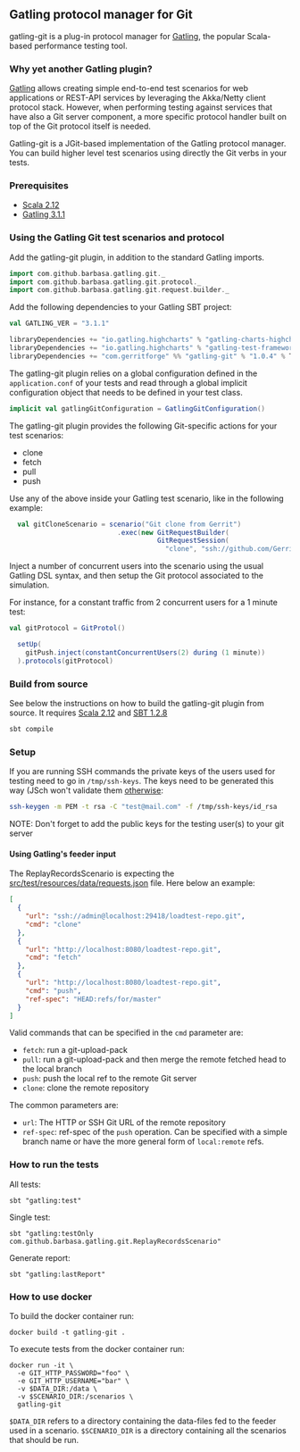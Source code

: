 ## Gatling protocol manager for Git

gatling-git is a plug-in protocol manager for [Gatling](https://gatling.io), the popular Scala-based
performance testing tool.

### Why yet another Gatling plugin?

[Gatling](https://gatling.io) allows creating simple end-to-end test scenarios for web applications
or REST-API services by leveraging the Akka/Netty client protocol stack. However, when performing
testing against services that have also a Git server component, a more specific protocol handler
built on top of the Git protocol itself is needed.

Gatling-git is a JGit-based implementation of the Gatling protocol manager. You can build higher
level test scenarios using directly the Git verbs in your tests.

### Prerequisites

* [Scala 2.12][scala]
* [Gatling 3.1.1][gatling-3.1.1]

[gatling-3.1.1]: https://mvnrepository.com/artifact/io.gatling/gatling-core/3.1.1
[scala]: https://www.scala-lang.org/download/

### Using the Gatling Git test scenarios and protocol

Add the gatling-git plugin, in addition to the standard Gatling imports.

```scala
import com.github.barbasa.gatling.git._
import com.github.barbasa.gatling.git.protocol._
import com.github.barbasa.gatling.git.request.builder._
```

Add the following dependencies to your Gatling SBT project:

```scala
val GATLING_VER = "3.1.1"

libraryDependencies += "io.gatling.highcharts" % "gatling-charts-highcharts" % GATLING_VER % Test
libraryDependencies += "io.gatling.highcharts" % "gatling-test-framework" % GATLING_VER % Test
libraryDependencies += "com.gerritforge" %% "gatling-git" % "1.0.4" % Test
```

The gatling-git plugin relies on a global configuration defined in the `application.conf` of
your tests and read through a global implicit configuration object that needs to be defined
in your test class.

```scala
implicit val gatlingGitConfiguration = GatlingGitConfiguration()
```

The gatling-git plugin provides the following Git-specific actions for your test scenarios:
* clone
* fetch
* pull
* push

Use any of the above inside your Gatling test scenario, like in the following example:

```scala
  val gitCloneScenario = scenario("Git clone from Gerrit")
                           .exec(new GitRequestBuilder(
                                     GitRequestSession(
                                       "clone", "ssh://github.com/GerritForge/gatling-git", "master")))
```

Inject a number of concurrent users into the scenario using the usual Gatling DSL syntax,
and then setup the Git protocol associated to the simulation.

For instance, for a constant traffic from 2 concurrent users for a 1 minute test:

```scala
val gitProtocol = GitProtol()

  setUp(
    gitPush.inject(constantConcurrentUsers(2) during (1 minute))
  ).protocols(gitProtocol)
```

### Build from source

See below the instructions on how to build the gatling-git plugin from source.
It requires [Scala 2.12][scala] and [SBT 1.2.8][sbt-1.2.8]

```bash
sbt compile
```

[sbt-1.2.8]: https://www.scala-sbt.org/download.html

### Setup

If you are running SSH commands the private keys of the users used for testing need to go in `/tmp/ssh-keys`.
The keys need to be generated this way (JSch won't validate them [otherwise](https://stackoverflow.com/questions/53134212/invalid-privatekey-when-using-jsch):

```bash
ssh-keygen -m PEM -t rsa -C "test@mail.com" -f /tmp/ssh-keys/id_rsa
```

NOTE: Don't forget to add the public keys for the testing user(s) to your git server

#### Using Gatling's feeder input

The ReplayRecordsScenario is expecting the [src/test/resources/data/requests.json](/src/test/resources/data/requests.json) file.
Here below an example:

```json
[
  {
    "url": "ssh://admin@localhost:29418/loadtest-repo.git",
    "cmd": "clone"
  },
  {
    "url": "http://localhost:8080/loadtest-repo.git",
    "cmd": "fetch"
  },
  {
    "url": "http://localhost:8080/loadtest-repo.git",
    "cmd": "push",
    "ref-spec": "HEAD:refs/for/master"
  }
]
```

Valid commands that can be specified in the `cmd` parameter are:

* `fetch`: run a git-upload-pack
* `pull`: run a git-upload-pack and then merge the remote fetched head to the local branch
* `push`: push the local ref to the remote Git server
* `clone`: clone the remote repository

The common parameters are:

* `url`: The HTTP or SSH Git URL of the remote repository
* `ref-spec`: ref-spec of the `push` operation. Can be specified with a simple branch name or have
  the more general form of `local:remote` refs.

### How to run the tests

All tests:
```
sbt "gatling:test"
```

Single test:
```
sbt "gatling:testOnly com.github.barbasa.gatling.git.ReplayRecordsScenario"
```

Generate report:
```
sbt "gatling:lastReport"
```

### How to use docker

To build the docker container run:

```
docker build -t gatling-git .
```

To execute tests from the docker container run:

```
docker run -it \
  -e GIT_HTTP_PASSWORD="foo" \
  -e GIT_HTTP_USERNAME="bar" \
  -v $DATA_DIR:/data \
  -v $SCENARIO_DIR:/scenarios \
  gatling-git
```

`$DATA_DIR` refers to a directory containing the data-files fed to the feeder
used in a scenario. `$SCENARIO_DIR` is a directory containing all the scenarios
that should be run.
